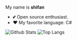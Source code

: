 My name is **shifan**
<!--
- 👨‍💻 I’m a [Microsoft MVP](https://mvp.microsoft.com/en-us/PublicProfile/5003133).
- 👔 Software engineer.
<img align="right" width="250px" src="https://mvp.microsoft.com/Content/Images/mvp-banner.png" />
- 🧚‍♂️ Anime lover.
- 🌱 Like to research technology
Blog: https://www.cnblogs.com/stulzq
-->
- 💕 Open source enthusiast.
- ❤ My favorite language: C#

![Github Stats](https://github-readme-stats.vercel.app/api?username=shifan&show_icons=true&theme=cobalt)
![Top Langs](https://github-readme-stats.vercel.app/api/top-langs/?username=shifan&theme=cobalt&layout=compact)



